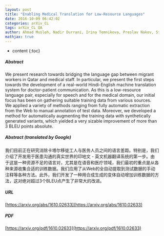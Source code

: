 ```yaml
---
layout: post
title: "Enabling Medical Translation for Low-Resource Languages"
date: 2016-10-09 06:42:02
categories: arXiv_CL
tags: arXiv_CL QA
author: Ahmad Musleh, Nadir Durrani, Irina Temnikova, Preslav Nakov, Stephan Vogel, Osama Alsaad
mathjax: true
---
```


* content
{:toc}

##### Abstract
We present research towards bridging the language gap between migrant workers in Qatar and medical staff. In particular, we present the first steps towards the development of a real-world Hindi-English machine translation system for doctor-patient communication. As this is a low-resource language pair, especially for speech and for the medical domain, our initial focus has been on gathering suitable training data from various sources. We applied a variety of methods ranging from fully automatic extraction from the Web to manual annotation of test data. Moreover, we developed a method for automatically augmenting the training data with synthetically generated variants, which yielded a very sizable improvement of more than 3 BLEU points absolute.

##### Abstract (translated by Google)
我们目前正在研究消除卡塔尔移徙工人与医务人员之间的语言差距。特别是，我们介绍了开发用于医患沟通的真实世界的印地文 - 英文机器翻译系统的第一步。由于这是一种资源不足的语言对，尤其是在语音和医疗领域，我们最初的重点是从各种来源收集合适的训练数据。我们应用了从Web的全自动提取到测试数据的手动注释等各种方法。此外，我们开发了一种用合成生成的变体自动增加训练数据的方法，这对绝对超过3个BLEU点产生了非常大的改进。

##### URL
[https://arxiv.org/abs/1610.02633](https://arxiv.org/abs/1610.02633)

##### PDF
[https://arxiv.org/pdf/1610.02633](https://arxiv.org/pdf/1610.02633)

